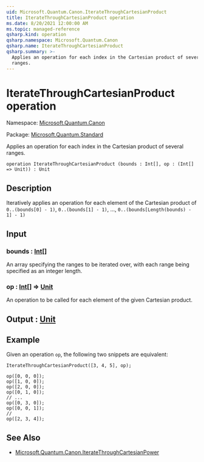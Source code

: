 ```yaml
---
uid: Microsoft.Quantum.Canon.IterateThroughCartesianProduct
title: IterateThroughCartesianProduct operation
ms.date: 8/20/2021 12:00:00 AM
ms.topic: managed-reference
qsharp.kind: operation
qsharp.namespace: Microsoft.Quantum.Canon
qsharp.name: IterateThroughCartesianProduct
qsharp.summary: >-
  Applies an operation for each index in the Cartesian product of several
  ranges.
---
```


# IterateThroughCartesianProduct operation

Namespace: [Microsoft.Quantum.Canon](xref:Microsoft.Quantum.Canon)

Package: [Microsoft.Quantum.Standard](https://nuget.org/packages/Microsoft.Quantum.Standard)


Applies an operation for each index in the Cartesian product of severalranges.

```qsharp
operation IterateThroughCartesianProduct (bounds : Int[], op : (Int[] => Unit)) : Unit
```


## Description

Iteratively applies an operation for each element of the Cartesian productof `0..(bounds[0] - 1)`, `0..(bounds[1] - 1)`, ..., `0..(bounds[Length(bounds) - 1] - 1)`

## Input

### bounds : [Int](xref:microsoft.quantum.qsharp.valueliterals#int-literals)[]

An array specifying the ranges to be iterated over, with each rangebeing specified as an integer length.


### op : [Int](xref:microsoft.quantum.qsharp.valueliterals#int-literals)[] => [Unit](xref:microsoft.quantum.qsharp.valueliterals#unit-literal) 

An operation to be called for each element of the given Cartesian product.



## Output : [Unit](xref:microsoft.quantum.qsharp.valueliterals#unit-literal)



## Example

Given an operation `op`, the following two snippets are equivalent:```qsharpIterateThroughCartesianProduct([3, 4, 5], op);``````qsharpop([0, 0, 0]);op([1, 0, 0]);op([2, 0, 0]);op([0, 1, 0]);// ...op([0, 3, 0]);op([0, 0, 1]);//op([2, 3, 4]);```

## See Also

- [Microsoft.Quantum.Canon.IterateThroughCartesianPower](xref:Microsoft.Quantum.Canon.IterateThroughCartesianPower)
